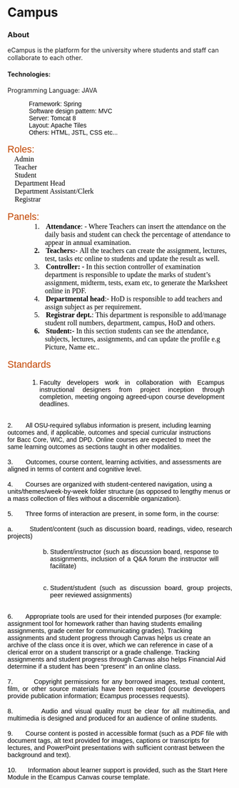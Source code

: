 <div class=WordSection1>

<h1>Campus </h1>

<h3>About</h3>


<p>eCampus is the platform for the university where
students and staff can collaborate to each other. </p>

<h4>Technologies:</h4>

<p> Programming Language: JAVA</p>

<p class=MsoNormal style='margin-top:0cm;margin-right:36.0pt;margin-bottom:
0cm;margin-left:36.0pt;margin-bottom:.0001pt;text-align:justify;line-height:
normal'><span style='font-size:10.5pt;font-family:"Arial","sans-serif";
mso-fareast-font-family:"Times New Roman";color:black;mso-ansi-language:EN-MY;
mso-fareast-language:EN-MY;mso-bidi-language:AR-SA'>Framework: Spring </span><span
style='font-size:12.0pt;font-family:"Times New Roman","serif";mso-fareast-font-family:
"Times New Roman";color:windowtext;mso-ansi-language:EN-MY;mso-fareast-language:
EN-MY;mso-bidi-language:AR-SA'><o:p></o:p></span></p>

<p class=MsoNormal style='margin-top:0cm;margin-right:36.0pt;margin-bottom:
0cm;margin-left:36.0pt;margin-bottom:.0001pt;text-align:justify;line-height:
normal'><span style='font-size:10.5pt;font-family:"Arial","sans-serif";
mso-fareast-font-family:"Times New Roman";color:black;mso-ansi-language:EN-MY;
mso-fareast-language:EN-MY;mso-bidi-language:AR-SA'>Software design pattern:
MVC</span><span style='font-size:12.0pt;font-family:"Times New Roman","serif";
mso-fareast-font-family:"Times New Roman";color:windowtext;mso-ansi-language:
EN-MY;mso-fareast-language:EN-MY;mso-bidi-language:AR-SA'><o:p></o:p></span></p>

<p class=MsoNormal style='margin-top:0cm;margin-right:36.0pt;margin-bottom:
0cm;margin-left:36.0pt;margin-bottom:.0001pt;text-align:justify;line-height:
normal'><span style='font-size:10.5pt;font-family:"Arial","sans-serif";
mso-fareast-font-family:"Times New Roman";color:black;mso-ansi-language:EN-MY;
mso-fareast-language:EN-MY;mso-bidi-language:AR-SA'>Server: Tomcat 8</span><span
style='font-size:12.0pt;font-family:"Times New Roman","serif";mso-fareast-font-family:
"Times New Roman";color:windowtext;mso-ansi-language:EN-MY;mso-fareast-language:
EN-MY;mso-bidi-language:AR-SA'><o:p></o:p></span></p>

<p class=MsoNormal style='margin-top:0cm;margin-right:36.0pt;margin-bottom:
0cm;margin-left:36.0pt;margin-bottom:.0001pt;text-align:justify;line-height:
normal'><span style='font-size:10.5pt;font-family:"Arial","sans-serif";
mso-fareast-font-family:"Times New Roman";color:black;mso-ansi-language:EN-MY;
mso-fareast-language:EN-MY;mso-bidi-language:AR-SA'>Layout: Apache Tiles</span><span
style='font-size:12.0pt;font-family:"Times New Roman","serif";mso-fareast-font-family:
"Times New Roman";color:windowtext;mso-ansi-language:EN-MY;mso-fareast-language:
EN-MY;mso-bidi-language:AR-SA'><o:p></o:p></span></p>

<p class=MsoNormal style='margin-top:0cm;margin-right:36.0pt;margin-bottom:
0cm;margin-left:36.0pt;margin-bottom:.0001pt;text-align:justify;line-height:
normal'><span style='font-size:10.5pt;font-family:"Arial","sans-serif";
mso-fareast-font-family:"Times New Roman";color:black;mso-ansi-language:EN-MY;
mso-fareast-language:EN-MY;mso-bidi-language:AR-SA'>Others: HTML, JSTL, CSS
etc...</span><span style='font-size:12.0pt;font-family:"Times New Roman","serif";
mso-fareast-font-family:"Times New Roman";color:windowtext;mso-ansi-language:
EN-MY;mso-fareast-language:EN-MY;mso-bidi-language:AR-SA'><o:p></o:p></span></p>

<p class=MsoNormal style='margin:0cm;margin-bottom:.0001pt;line-height:normal'><span
style='font-size:12.0pt;font-family:"Times New Roman","serif";mso-fareast-font-family:
"Times New Roman";color:windowtext;mso-ansi-language:EN-MY;mso-fareast-language:
EN-MY;mso-bidi-language:AR-SA'><o:p>&nbsp;</o:p></span></p>

<p class=MsoNormal style='margin:0cm;margin-bottom:.0001pt;line-height:normal'><span
style='font-size:16.0pt;font-family:"Arial","sans-serif";mso-fareast-font-family:
"Times New Roman";color:#C34500;mso-ansi-language:EN-MY;mso-fareast-language:
EN-MY;mso-bidi-language:AR-SA'>Roles:</span><span style='font-size:12.0pt;
font-family:"Times New Roman","serif";mso-fareast-font-family:"Times New Roman";
color:black;mso-ansi-language:EN-MY;mso-fareast-language:EN-MY;mso-bidi-language:
AR-SA'> </span><span style='font-size:12.0pt;font-family:"Times New Roman","serif";
mso-fareast-font-family:"Times New Roman";color:windowtext;mso-ansi-language:
EN-MY;mso-fareast-language:EN-MY;mso-bidi-language:AR-SA'><o:p></o:p></span></p>

<p class=MsoNormal style='margin:0cm;margin-bottom:.0001pt;line-height:normal'><span
style='font-size:12.0pt;font-family:"Times New Roman","serif";mso-fareast-font-family:
"Times New Roman";color:black;mso-ansi-language:EN-MY;mso-fareast-language:
EN-MY;mso-bidi-language:AR-SA'>&nbsp;&nbsp;&nbsp; Admin</span><span
style='font-size:12.0pt;font-family:"Times New Roman","serif";mso-fareast-font-family:
"Times New Roman";color:windowtext;mso-ansi-language:EN-MY;mso-fareast-language:
EN-MY;mso-bidi-language:AR-SA'><o:p></o:p></span></p>

<p class=MsoNormal style='margin:0cm;margin-bottom:.0001pt;line-height:normal'><span
style='font-size:12.0pt;font-family:"Times New Roman","serif";mso-fareast-font-family:
"Times New Roman";color:black;mso-ansi-language:EN-MY;mso-fareast-language:
EN-MY;mso-bidi-language:AR-SA'>&nbsp;&nbsp;&nbsp; Teacher</span><span
style='font-size:12.0pt;font-family:"Times New Roman","serif";mso-fareast-font-family:
"Times New Roman";color:windowtext;mso-ansi-language:EN-MY;mso-fareast-language:
EN-MY;mso-bidi-language:AR-SA'><o:p></o:p></span></p>

<p class=MsoNormal style='margin:0cm;margin-bottom:.0001pt;line-height:normal'><span
style='font-size:12.0pt;font-family:"Times New Roman","serif";mso-fareast-font-family:
"Times New Roman";color:black;mso-ansi-language:EN-MY;mso-fareast-language:
EN-MY;mso-bidi-language:AR-SA'>&nbsp;&nbsp;&nbsp; Student</span><span
style='font-size:12.0pt;font-family:"Times New Roman","serif";mso-fareast-font-family:
"Times New Roman";color:windowtext;mso-ansi-language:EN-MY;mso-fareast-language:
EN-MY;mso-bidi-language:AR-SA'><o:p></o:p></span></p>

<p class=MsoNormal style='margin:0cm;margin-bottom:.0001pt;line-height:normal'><span
style='font-size:12.0pt;font-family:"Times New Roman","serif";mso-fareast-font-family:
"Times New Roman";color:black;mso-ansi-language:EN-MY;mso-fareast-language:
EN-MY;mso-bidi-language:AR-SA'>&nbsp;&nbsp;&nbsp; Department Head</span><span
style='font-size:12.0pt;font-family:"Times New Roman","serif";mso-fareast-font-family:
"Times New Roman";color:windowtext;mso-ansi-language:EN-MY;mso-fareast-language:
EN-MY;mso-bidi-language:AR-SA'><o:p></o:p></span></p>

<p class=MsoNormal style='margin:0cm;margin-bottom:.0001pt;line-height:normal'><span
style='font-size:12.0pt;font-family:"Times New Roman","serif";mso-fareast-font-family:
"Times New Roman";color:black;mso-ansi-language:EN-MY;mso-fareast-language:
EN-MY;mso-bidi-language:AR-SA'>&nbsp;&nbsp;&nbsp; Department Assistant/Clerk</span><span
style='font-size:12.0pt;font-family:"Times New Roman","serif";mso-fareast-font-family:
"Times New Roman";color:windowtext;mso-ansi-language:EN-MY;mso-fareast-language:
EN-MY;mso-bidi-language:AR-SA'><o:p></o:p></span></p>

<p class=MsoNormal style='margin:0cm;margin-bottom:.0001pt;line-height:normal'><span
style='font-size:12.0pt;font-family:"Times New Roman","serif";mso-fareast-font-family:
"Times New Roman";color:black;mso-ansi-language:EN-MY;mso-fareast-language:
EN-MY;mso-bidi-language:AR-SA'>&nbsp;&nbsp;&nbsp; Registrar</span><span
style='font-size:12.0pt;font-family:"Times New Roman","serif";mso-fareast-font-family:
"Times New Roman";color:windowtext;mso-ansi-language:EN-MY;mso-fareast-language:
EN-MY;mso-bidi-language:AR-SA'><o:p></o:p></span></p>

<p class=MsoNormal style='margin:0cm;margin-bottom:.0001pt;line-height:normal'><span
style='font-size:12.0pt;font-family:"Times New Roman","serif";mso-fareast-font-family:
"Times New Roman";color:black;mso-ansi-language:EN-MY;mso-fareast-language:
EN-MY;mso-bidi-language:AR-SA'>&nbsp;&nbsp;&nbsp; </span><span
style='font-size:12.0pt;font-family:"Times New Roman","serif";mso-fareast-font-family:
"Times New Roman";color:windowtext;mso-ansi-language:EN-MY;mso-fareast-language:
EN-MY;mso-bidi-language:AR-SA'><o:p></o:p></span></p>

<p class=MsoNormal style='margin:0cm;margin-bottom:.0001pt;line-height:normal'><span
style='font-size:16.0pt;font-family:"Arial","sans-serif";mso-fareast-font-family:
"Times New Roman";color:#C34500;mso-ansi-language:EN-MY;mso-fareast-language:
EN-MY;mso-bidi-language:AR-SA'>Panels: </span><span style='font-size:12.0pt;
font-family:"Times New Roman","serif";mso-fareast-font-family:"Times New Roman";
color:windowtext;mso-ansi-language:EN-MY;mso-fareast-language:EN-MY;mso-bidi-language:
AR-SA'><o:p></o:p></span></p>

<p class=MsoNormal style='margin-top:0cm;margin-right:0cm;margin-bottom:0cm;
margin-left:63.0pt;margin-bottom:.0001pt;text-indent:-18.0pt;line-height:normal;
mso-list:l13 level1 lfo1;tab-stops:list 36.0pt;vertical-align:baseline'><![if !supportLists]><span
style='font-size:12.0pt;font-family:"Times New Roman","serif";mso-fareast-font-family:
"Times New Roman";color:black;mso-ansi-language:EN-MY;mso-fareast-language:
EN-MY;mso-bidi-language:AR-SA'><span style='mso-list:Ignore'>1.<span
style='font:7.0pt "Times New Roman"'>&nbsp;&nbsp;&nbsp;&nbsp;&nbsp; </span></span></span><![endif]><b><span
style='font-size:12.0pt;font-family:"Times New Roman","serif";mso-fareast-font-family:
"Times New Roman";color:black;mso-ansi-language:EN-MY;mso-fareast-language:
EN-MY;mso-bidi-language:AR-SA'>Attendance</span></b><span style='font-size:
12.0pt;font-family:"Times New Roman","serif";mso-fareast-font-family:"Times New Roman";
color:black;mso-ansi-language:EN-MY;mso-fareast-language:EN-MY;mso-bidi-language:
AR-SA'>: - Where Teachers can insert the attendance on the daily basis and
student can check the percentage of attendance to appear in annual examination.<o:p></o:p></span></p>

<p class=MsoNormal style='margin-top:0cm;margin-right:0cm;margin-bottom:0cm;
margin-left:63.0pt;margin-bottom:.0001pt;text-indent:-18.0pt;line-height:normal;
mso-list:l13 level1 lfo1;tab-stops:list 36.0pt;vertical-align:baseline'><![if !supportLists]><b><span
style='font-size:12.0pt;font-family:"Times New Roman","serif";mso-fareast-font-family:
"Times New Roman";color:black;mso-ansi-language:EN-MY;mso-fareast-language:
EN-MY;mso-bidi-language:AR-SA'><span style='mso-list:Ignore'>2.<span
style='font:7.0pt "Times New Roman"'>&nbsp;&nbsp;&nbsp;&nbsp;&nbsp; </span></span></span></b><![endif]><b><span
style='font-size:12.0pt;font-family:"Times New Roman","serif";mso-fareast-font-family:
"Times New Roman";color:black;mso-ansi-language:EN-MY;mso-fareast-language:
EN-MY;mso-bidi-language:AR-SA'>Teachers:- </span></b><span style='font-size:
12.0pt;font-family:"Times New Roman","serif";mso-fareast-font-family:"Times New Roman";
color:black;mso-ansi-language:EN-MY;mso-fareast-language:EN-MY;mso-bidi-language:
AR-SA'>All the teachers can create the assignment, lectures, test, tasks etc
online to students and update the result as well.<b><o:p></o:p></b></span></p>

<p class=MsoNormal style='margin-top:0cm;margin-right:0cm;margin-bottom:0cm;
margin-left:63.0pt;margin-bottom:.0001pt;text-indent:-18.0pt;line-height:normal;
mso-list:l13 level1 lfo1;tab-stops:list 36.0pt;vertical-align:baseline'><![if !supportLists]><span
style='font-size:12.0pt;font-family:"Times New Roman","serif";mso-fareast-font-family:
"Times New Roman";color:black;mso-ansi-language:EN-MY;mso-fareast-language:
EN-MY;mso-bidi-language:AR-SA'><span style='mso-list:Ignore'>3.<span
style='font:7.0pt "Times New Roman"'>&nbsp;&nbsp;&nbsp;&nbsp;&nbsp; </span></span></span><![endif]><b><span
style='font-size:12.0pt;font-family:"Times New Roman","serif";mso-fareast-font-family:
"Times New Roman";color:black;mso-ansi-language:EN-MY;mso-fareast-language:
EN-MY;mso-bidi-language:AR-SA'>Controller: - </span></b><span style='font-size:
12.0pt;font-family:"Times New Roman","serif";mso-fareast-font-family:"Times New Roman";
color:black;mso-ansi-language:EN-MY;mso-fareast-language:EN-MY;mso-bidi-language:
AR-SA'>In this section controller of examination department is responsible to
update the marks of student’s assignment, midterm, tests, exam etc, to generate
the Marksheet online in PDF. <o:p></o:p></span></p>

<p class=MsoNormal style='margin-top:0cm;margin-right:0cm;margin-bottom:0cm;
margin-left:63.0pt;margin-bottom:.0001pt;text-indent:-18.0pt;line-height:normal;
mso-list:l13 level1 lfo1;tab-stops:list 36.0pt;vertical-align:baseline'><![if !supportLists]><span
style='font-size:12.0pt;font-family:"Times New Roman","serif";mso-fareast-font-family:
"Times New Roman";color:black;mso-ansi-language:EN-MY;mso-fareast-language:
EN-MY;mso-bidi-language:AR-SA'><span style='mso-list:Ignore'>4.<span
style='font:7.0pt "Times New Roman"'>&nbsp;&nbsp;&nbsp;&nbsp;&nbsp; </span></span></span><![endif]><b><span
style='font-size:12.0pt;font-family:"Times New Roman","serif";mso-fareast-font-family:
"Times New Roman";color:black;mso-ansi-language:EN-MY;mso-fareast-language:
EN-MY;mso-bidi-language:AR-SA'>Departmental head</span></b><span
style='font-size:12.0pt;font-family:"Times New Roman","serif";mso-fareast-font-family:
"Times New Roman";color:black;mso-ansi-language:EN-MY;mso-fareast-language:
EN-MY;mso-bidi-language:AR-SA'>:- HoD is responsible to add teachers and assign
subject as per requirement.<o:p></o:p></span></p>

<p class=MsoNormal style='margin-top:0cm;margin-right:0cm;margin-bottom:0cm;
margin-left:63.0pt;margin-bottom:.0001pt;text-indent:-18.0pt;line-height:normal;
mso-list:l13 level1 lfo1;tab-stops:list 36.0pt;vertical-align:baseline'><![if !supportLists]><span
style='font-size:12.0pt;font-family:"Times New Roman","serif";mso-fareast-font-family:
"Times New Roman";color:black;mso-ansi-language:EN-MY;mso-fareast-language:
EN-MY;mso-bidi-language:AR-SA'><span style='mso-list:Ignore'>5.<span
style='font:7.0pt "Times New Roman"'>&nbsp;&nbsp;&nbsp;&nbsp;&nbsp; </span></span></span><![endif]><b><span
style='font-size:12.0pt;font-family:"Times New Roman","serif";mso-fareast-font-family:
"Times New Roman";color:black;mso-ansi-language:EN-MY;mso-fareast-language:
EN-MY;mso-bidi-language:AR-SA'>Registrar dept.</span></b><span
style='font-size:12.0pt;font-family:"Times New Roman","serif";mso-fareast-font-family:
"Times New Roman";color:black;mso-ansi-language:EN-MY;mso-fareast-language:
EN-MY;mso-bidi-language:AR-SA'>: This department is responsible to add/manage
student roll numbers, department, campus, HoD and others.<o:p></o:p></span></p>

<p class=MsoNormal style='margin-top:0cm;margin-right:0cm;margin-bottom:0cm;
margin-left:63.0pt;margin-bottom:.0001pt;text-indent:-18.0pt;line-height:normal;
mso-list:l13 level1 lfo1;tab-stops:list 36.0pt;vertical-align:baseline'><![if !supportLists]><b><span
style='font-size:12.0pt;font-family:"Times New Roman","serif";mso-fareast-font-family:
"Times New Roman";color:black;mso-ansi-language:EN-MY;mso-fareast-language:
EN-MY;mso-bidi-language:AR-SA'><span style='mso-list:Ignore'>6.<span
style='font:7.0pt "Times New Roman"'>&nbsp;&nbsp;&nbsp;&nbsp;&nbsp; </span></span></span></b><![endif]><b><span
style='font-size:12.0pt;font-family:"Times New Roman","serif";mso-fareast-font-family:
"Times New Roman";color:black;mso-ansi-language:EN-MY;mso-fareast-language:
EN-MY;mso-bidi-language:AR-SA'>Student:- </span></b><span style='font-size:
12.0pt;font-family:"Times New Roman","serif";mso-fareast-font-family:"Times New Roman";
color:black;mso-ansi-language:EN-MY;mso-fareast-language:EN-MY;mso-bidi-language:
AR-SA'>In this section students can see the attendance, subjects, lectures,
assignments, and can update the profile e.g Picture, Name etc..<b><o:p></o:p></b></span></p>

<p class=MsoNormal style='margin:0cm;margin-bottom:.0001pt;line-height:normal'><span
style='font-size:12.0pt;font-family:"Times New Roman","serif";mso-fareast-font-family:
"Times New Roman";color:windowtext;mso-ansi-language:EN-MY;mso-fareast-language:
EN-MY;mso-bidi-language:AR-SA'><o:p>&nbsp;</o:p></span></p>

<p class=MsoNormal style='margin:0cm;margin-bottom:.0001pt;line-height:normal'><span
style='font-size:16.0pt;font-family:"Arial","sans-serif";mso-fareast-font-family:
"Times New Roman";color:#C34500;mso-ansi-language:EN-MY;mso-fareast-language:
EN-MY;mso-bidi-language:AR-SA'>Standards</span><span style='font-size:12.0pt;
font-family:"Times New Roman","serif";mso-fareast-font-family:"Times New Roman";
color:windowtext;mso-ansi-language:EN-MY;mso-fareast-language:EN-MY;mso-bidi-language:
AR-SA'><o:p></o:p></span></p>

<p class=MsoNormal style='margin:0cm;margin-bottom:.0001pt;line-height:normal'><span
style='font-size:12.0pt;font-family:"Times New Roman","serif";mso-fareast-font-family:
"Times New Roman";color:windowtext;mso-ansi-language:EN-MY;mso-fareast-language:
EN-MY;mso-bidi-language:AR-SA'><o:p>&nbsp;</o:p></span></p>

<ol style='margin-top:0cm' start=1 type=1>
 <li class=MsoNormal style='color:black;margin-right:13.0pt;margin-bottom:0cm;
     margin-left:36.0pt;margin-bottom:.0001pt;text-align:justify;line-height:
     normal;mso-list:l10 level1 lfo2;tab-stops:list 36.0pt;vertical-align:baseline'><span
     style='font-size:11.0pt;font-family:"Arial","sans-serif";mso-fareast-font-family:
     "Times New Roman";mso-ansi-language:EN-MY;mso-fareast-language:EN-MY;
     mso-bidi-language:AR-SA'>Faculty developers work in collaboration with
     Ecampus instructional designers from project inception through completion,
     meeting ongoing agreed-upon course development deadlines.<o:p></o:p></span></li>
</ol>

<p class=MsoNormal style='margin:0cm;margin-bottom:.0001pt;line-height:normal'><span
style='font-size:12.0pt;font-family:"Times New Roman","serif";mso-fareast-font-family:
"Times New Roman";color:windowtext;mso-ansi-language:EN-MY;mso-fareast-language:
EN-MY;mso-bidi-language:AR-SA'><o:p>&nbsp;</o:p></span></p>

<p class=MsoNormal style='margin-top:0cm;margin-right:36.0pt;margin-bottom:
0cm;margin-left:0cm;margin-bottom:.0001pt;text-align:justify;text-indent:0cm;
line-height:normal;mso-list:l12 level1 lfo3;vertical-align:baseline'><![if !supportLists]><span
style='font-size:10.5pt;font-family:"Arial","sans-serif";mso-fareast-font-family:
Arial;color:black;mso-ansi-language:EN-MY;mso-fareast-language:EN-MY;
mso-bidi-language:AR-SA'><span style='mso-list:Ignore'>2.<span
style='font:7.0pt "Times New Roman"'>&nbsp;&nbsp;&nbsp;&nbsp;&nbsp;&nbsp;&nbsp;&nbsp;&nbsp;&nbsp;&nbsp;
</span></span></span><![endif]><span style='font-size:10.5pt;font-family:"Arial","sans-serif";
mso-fareast-font-family:"Times New Roman";color:black;mso-ansi-language:EN-MY;
mso-fareast-language:EN-MY;mso-bidi-language:AR-SA'>All OSU-required syllabus
information is present, including learning outcomes and, if applicable,
outcomes and special curricular instructions for Bacc Core, WIC, and DPD.
Online courses are expected to meet the same learning outcomes as sections
taught in other modalities.<o:p></o:p></span></p>

<p class=MsoNormal style='margin:0cm;margin-bottom:.0001pt;line-height:normal'><span
style='font-size:12.0pt;font-family:"Times New Roman","serif";mso-fareast-font-family:
"Times New Roman";color:windowtext;mso-ansi-language:EN-MY;mso-fareast-language:
EN-MY;mso-bidi-language:AR-SA'><o:p>&nbsp;</o:p></span></p>

<p class=MsoNormal style='margin-top:0cm;margin-right:18.0pt;margin-bottom:
0cm;margin-left:0cm;margin-bottom:.0001pt;text-align:justify;text-indent:0cm;
line-height:normal;mso-list:l3 level1 lfo4;vertical-align:baseline'><![if !supportLists]><span
style='font-size:11.0pt;font-family:"Arial","sans-serif";mso-fareast-font-family:
Arial;color:black;mso-ansi-language:EN-MY;mso-fareast-language:EN-MY;
mso-bidi-language:AR-SA'><span style='mso-list:Ignore'>3.<span
style='font:7.0pt "Times New Roman"'>&nbsp;&nbsp;&nbsp;&nbsp;&nbsp;&nbsp;&nbsp;&nbsp;&nbsp;&nbsp;&nbsp;
</span></span></span><![endif]><span style='font-size:11.0pt;font-family:"Arial","sans-serif";
mso-fareast-font-family:"Times New Roman";color:black;mso-ansi-language:EN-MY;
mso-fareast-language:EN-MY;mso-bidi-language:AR-SA'>Outcomes, course content,
learning activities, and assessments are aligned in terms of content and
cognitive level.<o:p></o:p></span></p>

<p class=MsoNormal style='margin:0cm;margin-bottom:.0001pt;line-height:normal'><span
style='font-size:12.0pt;font-family:"Times New Roman","serif";mso-fareast-font-family:
"Times New Roman";color:windowtext;mso-ansi-language:EN-MY;mso-fareast-language:
EN-MY;mso-bidi-language:AR-SA'><o:p>&nbsp;</o:p></span></p>

<p class=MsoNormal style='margin:0cm;margin-bottom:.0001pt;text-indent:0cm;
line-height:normal;mso-list:l9 level1 lfo5;vertical-align:baseline'><![if !supportLists]><span
style='font-size:11.0pt;font-family:"Arial","sans-serif";mso-fareast-font-family:
Arial;color:black;mso-ansi-language:EN-MY;mso-fareast-language:EN-MY;
mso-bidi-language:AR-SA'><span style='mso-list:Ignore'>4.<span
style='font:7.0pt "Times New Roman"'>&nbsp;&nbsp;&nbsp;&nbsp;&nbsp;&nbsp;&nbsp;&nbsp;&nbsp;&nbsp;&nbsp;
</span></span></span><![endif]><span style='font-size:11.0pt;font-family:"Arial","sans-serif";
mso-fareast-font-family:"Times New Roman";color:black;mso-ansi-language:EN-MY;
mso-fareast-language:EN-MY;mso-bidi-language:AR-SA'>Courses are organized with
student-centered navigation, using a units/themes/week-by-week folder structure
(as opposed to lengthy menus or a mass collection of files without a
discernible organization).<o:p></o:p></span></p>

<p class=MsoNormal style='margin:0cm;margin-bottom:.0001pt;line-height:normal'><span
style='font-size:12.0pt;font-family:"Times New Roman","serif";mso-fareast-font-family:
"Times New Roman";color:windowtext;mso-ansi-language:EN-MY;mso-fareast-language:
EN-MY;mso-bidi-language:AR-SA'><o:p>&nbsp;</o:p></span></p>

<p class=MsoNormal style='margin:0cm;margin-bottom:.0001pt;text-align:justify;
text-indent:0cm;line-height:normal;mso-list:l11 level1 lfo6;vertical-align:
baseline'><![if !supportLists]><span style='font-size:11.0pt;font-family:"Arial","sans-serif";
mso-fareast-font-family:Arial;color:black;mso-ansi-language:EN-MY;mso-fareast-language:
EN-MY;mso-bidi-language:AR-SA'><span style='mso-list:Ignore'>5.<span
style='font:7.0pt "Times New Roman"'>&nbsp;&nbsp;&nbsp;&nbsp;&nbsp;&nbsp;&nbsp;&nbsp;&nbsp;&nbsp;&nbsp;
</span></span></span><![endif]><span style='font-size:11.0pt;font-family:"Arial","sans-serif";
mso-fareast-font-family:"Times New Roman";color:black;mso-ansi-language:EN-MY;
mso-fareast-language:EN-MY;mso-bidi-language:AR-SA'>Three forms of interaction
are present, in some form, in the course:<o:p></o:p></span></p>

<p class=MsoNormal style='margin:0cm;margin-bottom:.0001pt;line-height:normal'><span
style='font-size:12.0pt;font-family:"Times New Roman","serif";mso-fareast-font-family:
"Times New Roman";color:windowtext;mso-ansi-language:EN-MY;mso-fareast-language:
EN-MY;mso-bidi-language:AR-SA'><o:p>&nbsp;</o:p></span></p>

<p class=MsoNormal style='margin:0cm;margin-bottom:.0001pt;text-align:justify;
text-indent:0cm;line-height:normal;mso-list:l7 level2 lfo7;vertical-align:baseline'><![if !supportLists]><span
style='font-size:11.0pt;font-family:"Arial","sans-serif";mso-fareast-font-family:
Arial;color:black;mso-ansi-language:EN-MY;mso-fareast-language:EN-MY;
mso-bidi-language:AR-SA'><span style='mso-list:Ignore'>a.<span
style='font:7.0pt "Times New Roman"'>&nbsp;&nbsp;&nbsp;&nbsp;&nbsp;&nbsp;&nbsp;&nbsp;&nbsp;&nbsp;&nbsp;
</span></span></span><![endif]><span style='font-size:11.0pt;font-family:"Arial","sans-serif";
mso-fareast-font-family:"Times New Roman";color:black;mso-ansi-language:EN-MY;
mso-fareast-language:EN-MY;mso-bidi-language:AR-SA'>Student/content (such as
discussion board, readings, video, research projects)<o:p></o:p></span></p>

<p class=MsoNormal style='margin:0cm;margin-bottom:.0001pt;line-height:normal'><span
style='font-size:12.0pt;font-family:"Times New Roman","serif";mso-fareast-font-family:
"Times New Roman";color:windowtext;mso-ansi-language:EN-MY;mso-fareast-language:
EN-MY;mso-bidi-language:AR-SA'><o:p>&nbsp;</o:p></span></p>

<ol style='margin-top:0cm' start=2 type=1>
 <ol style='margin-top:0cm' start=2 type=a>
  <li class=MsoNormal style='color:black;margin-right:23.0pt;margin-bottom:
      0cm;margin-left:36.0pt;margin-bottom:.0001pt;text-align:justify;
      line-height:normal;mso-list:l6 level2 lfo8;tab-stops:list 72.0pt;
      vertical-align:baseline'><span style='font-size:11.0pt;font-family:"Arial","sans-serif";
      mso-fareast-font-family:"Times New Roman";mso-ansi-language:EN-MY;
      mso-fareast-language:EN-MY;mso-bidi-language:AR-SA'>Student/instructor
      (such as discussion board, response to assignments, inclusion of a
      Q&amp;A forum the instructor will facilitate)<o:p></o:p></span></li>
 </ol>
</ol>

<p class=MsoNormal style='margin:0cm;margin-bottom:.0001pt;line-height:normal'><span
style='font-size:12.0pt;font-family:"Times New Roman","serif";mso-fareast-font-family:
"Times New Roman";color:windowtext;mso-ansi-language:EN-MY;mso-fareast-language:
EN-MY;mso-bidi-language:AR-SA'><o:p>&nbsp;</o:p></span></p>

<ol style='margin-top:0cm' start=3 type=1>
 <ol style='margin-top:0cm' start=3 type=a>
  <li class=MsoNormal style='color:black;margin-bottom:0cm;margin-left:36.0pt;
      margin-bottom:.0001pt;text-align:justify;line-height:normal;mso-list:
      l0 level2 lfo9;tab-stops:list 72.0pt;vertical-align:baseline'><span
      style='font-size:11.0pt;font-family:"Arial","sans-serif";mso-fareast-font-family:
      "Times New Roman";mso-ansi-language:EN-MY;mso-fareast-language:EN-MY;
      mso-bidi-language:AR-SA'>Student/student (such as discussion board, group
      projects, peer reviewed assignments)<o:p></o:p></span></li>
 </ol>
</ol>

<p class=MsoNormal style='margin:0cm;margin-bottom:.0001pt;line-height:normal'><span
style='font-size:12.0pt;font-family:"Times New Roman","serif";mso-fareast-font-family:
"Times New Roman";color:windowtext;mso-ansi-language:EN-MY;mso-fareast-language:
EN-MY;mso-bidi-language:AR-SA'><o:p>&nbsp;</o:p></span></p>

<p class=MsoNormal style='margin-top:0cm;margin-right:9.0pt;margin-bottom:0cm;
margin-left:0cm;margin-bottom:.0001pt;text-indent:0cm;line-height:normal;
mso-list:l8 level1 lfo10;vertical-align:baseline'><![if !supportLists]><span
style='font-size:11.0pt;font-family:"Arial","sans-serif";mso-fareast-font-family:
Arial;color:black;mso-ansi-language:EN-MY;mso-fareast-language:EN-MY;
mso-bidi-language:AR-SA'><span style='mso-list:Ignore'>6.<span
style='font:7.0pt "Times New Roman"'>&nbsp;&nbsp;&nbsp;&nbsp;&nbsp;&nbsp;&nbsp;&nbsp;&nbsp;&nbsp;&nbsp;
</span></span></span><![endif]><span style='font-size:11.0pt;font-family:"Arial","sans-serif";
mso-fareast-font-family:"Times New Roman";color:black;mso-ansi-language:EN-MY;
mso-fareast-language:EN-MY;mso-bidi-language:AR-SA'>Appropriate tools are used
for their intended purposes (for example: assignment tool for homework rather
than having students emailing assignments, grade center for communicating
grades). Tracking assignments and student progress through Canvas helps us
create an archive of the class once it is over, which we can reference in case
of a clerical error on a student transcript or a grade challenge. Tracking
assignments and student progress through Canvas also helps Financial Aid
determine if a student has been “present” in an online class.<o:p></o:p></span></p>

<p class=MsoNormal style='margin:0cm;margin-bottom:.0001pt;line-height:normal'><span
style='font-size:12.0pt;font-family:"Times New Roman","serif";mso-fareast-font-family:
"Times New Roman";color:windowtext;mso-ansi-language:EN-MY;mso-fareast-language:
EN-MY;mso-bidi-language:AR-SA'><o:p>&nbsp;</o:p></span></p>

<p class=MsoNormal style='margin-top:0cm;margin-right:12.0pt;margin-bottom:
0cm;margin-left:0cm;margin-bottom:.0001pt;text-align:justify;text-indent:0cm;
line-height:normal;mso-list:l2 level1 lfo11;vertical-align:baseline'><![if !supportLists]><span
style='font-size:11.0pt;font-family:"Arial","sans-serif";mso-fareast-font-family:
Arial;color:black;mso-ansi-language:EN-MY;mso-fareast-language:EN-MY;
mso-bidi-language:AR-SA'><span style='mso-list:Ignore'>7.<span
style='font:7.0pt "Times New Roman"'>&nbsp;&nbsp;&nbsp;&nbsp;&nbsp;&nbsp;&nbsp;&nbsp;&nbsp;&nbsp;&nbsp;
</span></span></span><![endif]><span style='font-size:11.0pt;font-family:"Arial","sans-serif";
mso-fareast-font-family:"Times New Roman";color:black;mso-ansi-language:EN-MY;
mso-fareast-language:EN-MY;mso-bidi-language:AR-SA'>Copyright permissions for
any borrowed images, textual content, film, or other source materials have been
requested (course developers provide publication information; Ecampus processes
requests).<o:p></o:p></span></p>

<p class=MsoNormal style='margin:0cm;margin-bottom:.0001pt;line-height:normal'><span
style='font-size:12.0pt;font-family:"Times New Roman","serif";mso-fareast-font-family:
"Times New Roman";color:windowtext;mso-ansi-language:EN-MY;mso-fareast-language:
EN-MY;mso-bidi-language:AR-SA'><o:p>&nbsp;</o:p></span></p>

<p class=MsoNormal style='margin-top:0cm;margin-right:4.0pt;margin-bottom:0cm;
margin-left:0cm;margin-bottom:.0001pt;text-align:justify;text-indent:0cm;
line-height:normal;mso-list:l1 level1 lfo12;vertical-align:baseline'><![if !supportLists]><span
style='font-size:11.0pt;font-family:"Arial","sans-serif";mso-fareast-font-family:
Arial;color:black;mso-ansi-language:EN-MY;mso-fareast-language:EN-MY;
mso-bidi-language:AR-SA'><span style='mso-list:Ignore'>8.<span
style='font:7.0pt "Times New Roman"'>&nbsp;&nbsp;&nbsp;&nbsp;&nbsp;&nbsp;&nbsp;&nbsp;&nbsp;&nbsp;&nbsp;
</span></span></span><![endif]><span style='font-size:11.0pt;font-family:"Arial","sans-serif";
mso-fareast-font-family:"Times New Roman";color:black;mso-ansi-language:EN-MY;
mso-fareast-language:EN-MY;mso-bidi-language:AR-SA'>Audio and visual quality
must be clear for all multimedia, and multimedia is designed and produced for
an audience of online students.<o:p></o:p></span></p>

<p class=MsoNormal style='margin:0cm;margin-bottom:.0001pt;line-height:normal'><span
style='font-size:12.0pt;font-family:"Times New Roman","serif";mso-fareast-font-family:
"Times New Roman";color:windowtext;mso-ansi-language:EN-MY;mso-fareast-language:
EN-MY;mso-bidi-language:AR-SA'><o:p>&nbsp;</o:p></span></p>

<p class=MsoNormal style='margin-top:0cm;margin-right:2.0pt;margin-bottom:0cm;
margin-left:0cm;margin-bottom:.0001pt;text-indent:0cm;line-height:normal;
mso-list:l4 level1 lfo13;vertical-align:baseline'><![if !supportLists]><span
style='font-size:11.0pt;font-family:"Arial","sans-serif";mso-fareast-font-family:
Arial;color:black;mso-ansi-language:EN-MY;mso-fareast-language:EN-MY;
mso-bidi-language:AR-SA'><span style='mso-list:Ignore'>9.<span
style='font:7.0pt "Times New Roman"'>&nbsp;&nbsp;&nbsp;&nbsp;&nbsp;&nbsp;&nbsp;&nbsp;&nbsp;&nbsp;&nbsp;
</span></span></span><![endif]><span style='font-size:11.0pt;font-family:"Arial","sans-serif";
mso-fareast-font-family:"Times New Roman";color:black;mso-ansi-language:EN-MY;
mso-fareast-language:EN-MY;mso-bidi-language:AR-SA'>Course content is posted in
accessible format (such as a PDF file with document tags, alt text provided for
images, captions or transcripts for lectures, and PowerPoint presentations with
sufficient contrast between the background and text).<o:p></o:p></span></p>

<p class=MsoNormal style='margin:0cm;margin-bottom:.0001pt;line-height:normal'><span
style='font-size:12.0pt;font-family:"Times New Roman","serif";mso-fareast-font-family:
"Times New Roman";color:windowtext;mso-ansi-language:EN-MY;mso-fareast-language:
EN-MY;mso-bidi-language:AR-SA'><o:p>&nbsp;</o:p></span></p>

<p class=MsoNormal style='margin-top:0cm;margin-right:8.0pt;margin-bottom:0cm;
margin-left:0cm;margin-bottom:.0001pt;text-align:justify;text-indent:0cm;
line-height:normal;mso-list:l5 level1 lfo14;vertical-align:baseline'><![if !supportLists]><span
style='font-size:11.0pt;font-family:"Arial","sans-serif";mso-fareast-font-family:
Arial;color:black;mso-ansi-language:EN-MY;mso-fareast-language:EN-MY;
mso-bidi-language:AR-SA'><span style='mso-list:Ignore'>10.<span
style='font:7.0pt "Times New Roman"'>&nbsp;&nbsp;&nbsp;&nbsp;&nbsp;&nbsp;&nbsp;&nbsp;&nbsp;
</span></span></span><![endif]><span style='font-size:11.0pt;font-family:"Arial","sans-serif";
mso-fareast-font-family:"Times New Roman";color:black;mso-ansi-language:EN-MY;
mso-fareast-language:EN-MY;mso-bidi-language:AR-SA'>Information about learner
support is provided, such as the Start Here Module in the Ecampus Canvas course
template.<o:p></o:p></span></p>

<p class=MsoNormal style='margin-left:0cm'><span style='font-size:12.0pt;
line-height:120%;font-family:"Times New Roman","serif";mso-fareast-font-family:
"Times New Roman";color:windowtext;mso-ansi-language:EN-MY;mso-fareast-language:
EN-MY;mso-bidi-language:AR-SA'><br style='mso-special-character:line-break'>
<![if !supportLineBreakNewLine]><br style='mso-special-character:line-break'>
<![endif]></span></p>

</div>

</body>


